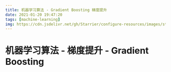 ```yaml
---
title: 机器学习算法 - Gradient Boosting 梯度提升
date: 2021-01-20 19:47:20
tags: [machine-learning]
img: https://cdn.jsdelivr.net/gh/Starrier/configure-resources/images/starrier/fin-series.jpeg
---
```


# 机器学习算法 - 梯度提升 - Gradient Boosting

